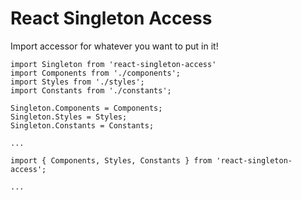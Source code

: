 # React Singleton Access

Import accessor for whatever you want to put in it!

```
import Singleton from 'react-singleton-access'
import Components from './components';
import Styles from './styles';
import Constants from './constants';

Singleton.Components = Components;
Singleton.Styles = Styles;
Singleton.Constants = Constants;

...

import { Components, Styles, Constants } from 'react-singleton-access';

...

```
